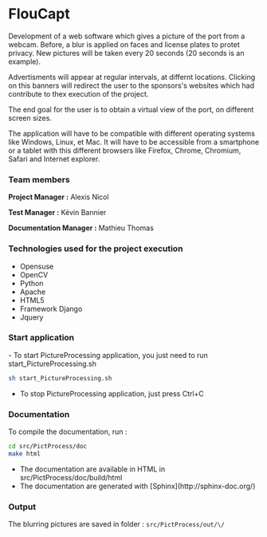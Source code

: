 FlouCapt
========
Development of a web software which gives a picture of the port from a webcam. Before, a blur is applied on faces and license plates to protet privacy. New pictures will be taken every 20 seconds (20 seconds is an example).

Advertisments will appear at regular intervals, at differnt locations. Clicking on this banners will redirect the user to the sponsors's websites which had contribute to thex execution of the project.

The end goal for the user is to obtain a virtual view of the port, on different screen sizes.

The application will have to be compatible with different operating systems like Windows, Linux, et Mac. It will have to be accessible from a smartphone or a tablet with this different browsers like Firefox, Chrome, Chromium, Safari and Internet explorer.




<h3>Team members </h3>

  **Project Manager :** Alexis Nicol
  
  **Test Manager :** Kévin Bannier
  
  **Documentation Manager :** Mathieu Thomas
  
<h3>Technologies used for the project execution</h3>
<ul>
<li>Opensuse</li>
<li>OpenCV</li>
<li>Python</li>
<li>Apache</li>
<li>HTML5</li>
<li>Framework Django</li>
<li>Jquery</li>
</ul>


<h3>Start application</h3>
 - To start PictureProcessing application, you just need to run start_PictureProcessing.sh

```sh
sh start_PictureProcessing.sh
```
- To stop PictureProcessing application, just press Ctrl+C

<h3>Documentation</h3>

To compile the documentation, run :
```sh
cd src/PictProcess/doc
make html
```

<ul>
<li>The documentation are available in HTML in src/PictProcess/doc/build/html</li>
<li>The documentation are generated with [Sphinx](http://sphinx-doc.org/)
</ul>


<h3>Output</h3>
The blurring pictures are saved in folder : <code>src/PictProcess/out/\<date\>/</code>
